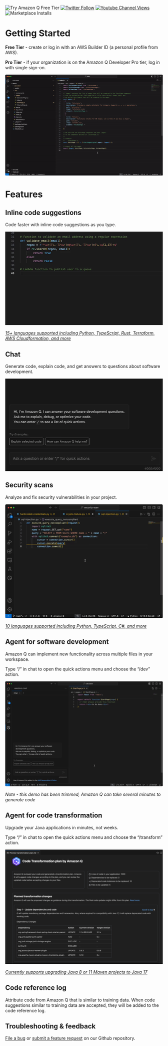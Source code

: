 ![Try Amazon Q Free Tier](https://img.shields.io/badge/Try%20Amazon%20Q-Free%20Tier-success?style=flat-square)
[![Twitter Follow](https://img.shields.io/badge/follow-@aws-1DA1F2?style=flat-square&logo=aws&logoColor=white&label=Follow)](https://x.com/awscloud)
[![Youtube Channel Views](https://img.shields.io/youtube/channel/views/UCd6MoB9NC6uYN2grvUNT-Zg?style=flat-square&logo=youtube&label=Youtube)](https://www.youtube.com/@amazonwebservices)
![Marketplace Installs](https://img.shields.io/vscode-marketplace/i/AmazonWebServices.amazon-q-vscode.svg?label=Installs&style=flat-square)

# Getting Started

**Free Tier** - create or log in with an AWS Builder ID (a personal profile from AWS).

**Pro Tier** - if your organization is on the Amazon Q Developer Pro tier, log in with single sign-on.

![Authentication gif](https://raw.githubusercontent.com/aws/aws-toolkit-vscode/HEAD/docs/marketplace/vscode/amazonq/auth-Q.gif)

# Features

## Inline code suggestions

Code faster with inline code suggestions as you type.

![Inline code suggestion demo](https://raw.githubusercontent.com/aws/aws-toolkit-vscode/HEAD/docs/marketplace/vscode/amazonq/inline.gif)

[_15+ languages supported including Python, TypeScript, Rust, Terraform, AWS Cloudformation, and more_](https://docs.aws.amazon.com/amazonq/latest/qdeveloper-ug/q-language-ide-support.html)

## Chat

Generate code, explain code, and get answers to questions about software development.

![Generate code using chat](https://raw.githubusercontent.com/aws/aws-toolkit-vscode/HEAD/docs/marketplace/vscode/amazonq/chat.gif)

## Security scans

Analyze and fix security vulnerabilities in your project.

![Fix security vulnerability demo](https://raw.githubusercontent.com/aws/aws-toolkit-vscode/HEAD/docs/marketplace/vscode/amazonq/security-scan.gif)

[_10 languages supported including Python, TypeScript, C#, and more_](https://docs.aws.amazon.com/amazonq/latest/qdeveloper-ug/security-scans.html)

## Agent for software development

Amazon Q can implement new functionality across multiple files in your workspace.

Type “/” in chat to open the quick actions menu and choose the “/dev” action.

![Agent for software development demo](https://raw.githubusercontent.com/aws/aws-toolkit-vscode/HEAD/docs/marketplace/vscode/amazonq/dev.gif)

_Note - this demo has been trimmed, Amazon Q can take several minutes to generate code_

## Agent for code transformation

Upgrade your Java applications in minutes, not weeks.

Type “/” in chat to open the quick actions menu and choose the “/transform” action.

![Agent for code transformation demo](https://raw.githubusercontent.com/aws/aws-toolkit-vscode/HEAD/docs/marketplace/vscode/amazonq/transform.png)

[_Currently supports upgrading Java 8 or 11 Maven projects to Java 17_](https://docs.aws.amazon.com/amazonq/latest/qdeveloper-ug/code-transformation.html#prerequisites)

## Code reference log

Attribute code from Amazon Q that is similar to training data. When code suggestions similar to training data are accepted, they will be added to the code reference log.

## Troubleshooting & feedback

[File a bug](https://github.com/aws/aws-toolkit-vscode/issues/new?assignees=&labels=bug&projects=&template=bug_report.md) or [submit a feature request](https://github.com/aws/aws-toolkit-vscode/issues/new?assignees=&labels=feature-request&projects=&template=feature_request.md) on our Github repository.
